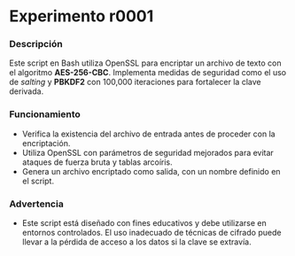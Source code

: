 # Experimento r0001

### Descripción

Este script en Bash utiliza OpenSSL para encriptar un archivo de texto con el algoritmo **AES-256-CBC**. Implementa medidas de seguridad como el uso de _salting_ y **PBKDF2** con 100,000 iteraciones para fortalecer la clave derivada.

### Funcionamiento

- Verifica la existencia del archivo de entrada antes de proceder con la encriptación.
- Utiliza OpenSSL con parámetros de seguridad mejorados para evitar ataques de fuerza bruta y tablas arcoíris.
- Genera un archivo encriptado como salida, con un nombre definido en el script.

### Advertencia

- Este script está diseñado con fines educativos y debe utilizarse en entornos controlados. El uso inadecuado de técnicas de cifrado puede llevar a la pérdida de acceso a los datos si la clave se extravía.
